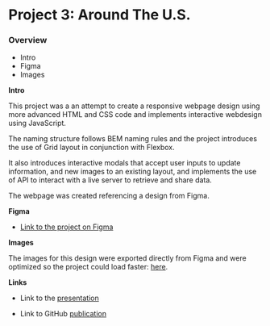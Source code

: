 # Project 3: Around The U.S.

### Overview

- Intro
- Figma
- Images

**Intro**

This project was a an attempt to create a responsive webpage design using more advanced HTML and CSS code and implements interactive webdesign using JavaScript.

The naming structure follows BEM naming rules and the project introduces the use of Grid layout in conjunction with Flexbox.

It also introduces interactive modals that accept user inputs to update information, and new images to an existing layout, and implements the use of API to interact with a live server to retrieve and share data.

The webpage was created referencing a design from Figma.

**Figma**

- [Link to the project on Figma](https://www.figma.com/file/ii4xxsJ0ghevUOcssTlHZv/Sprint-3%3A-Around-the-US?node-id=0%3A1)

**Images**

The images for this design were exported directly from Figma and were optimized so the project could load faster: [here](https://tinypng.com/).

**Links**

- Link to the [presentation](https://drive.google.com/file/d/1e3-6AvMVg2PrrDzXGy83oOh1aUIS80zg/view?usp=sharing)

- Link to GitHub [publication](https://ibet10.github.io/se_project_aroundtheus/)
